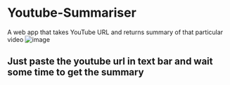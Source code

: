 # Youtube-Summariser
A web app that takes YouTube URL and returns summary of that particular video
![image](https://github.com/vikas70607/Youtube-Summariser/assets/97907750/36b59917-aea9-4b53-abac-e72755095c8b)
## Just paste the youtube url in text bar and wait some time to get the summary
